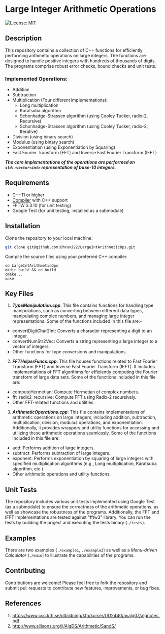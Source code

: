 # Large Integer Arithmetic Operations

[![License: MIT](https://img.shields.io/badge/License-MIT-yellow.svg)](https://opensource.org/licenses/MIT)

## Description

This repository contains a collection of C++ functions for efficiently performing arithmetic operations on large integers. The functions are designed to handle positive integers with hundreds of thousands of digits. The programs comprise robust error checks, bound checks and unit tests.

### Implemented Operations:

- Addition
- Subtraction
- Multiplication (Four different implementations):
  - Long multiplication
  - Karatsuba algorithm
  - Schonhadge-Strassen algorithm (using Cooley Tucker, radix-2, Recursive)
  - Schonhadge-Strassen algorithm (using Cooley Tucker, radix-2, Iterative)
- Division (using binary search)
- Modulus (using binary search)
- Exponentiation (using Exponentiation by Squaring)
- Fast Fourier Transform (FFT) and Inverse Fast Fourier Transform (IFFT)

***The core implementations of the operations are performed on `std::vector<int>` representation of base-10 integers.***

## Requirements

- C++11 or higher
- [Compiler](https://gcc.gnu.org/) with C++ support
- FFTW 3.3.10 (for unit testing)
- Google Test (for unit testing, installed as a submodule)

## Installation

Clone the repository to your local machine:

```bash
git clone git@github.com:DhruvJ22/LargeIntArithmeticOps.git
```

Compile the source files using your preferred C++ compiler:
```
cd LargeIntArithmeticOps
mkdir build && cd build
cmake ..
make
```

## Key Files
1. ***TypeManipulation.cpp***: This file contains functions for handling type manipulations, such as converting between different data types, manipulating complex numbers, and managing large integer representations. Some of the functions included in this file are:-
- convertDigitChar2Int: Converts a character representing a digit to an integer.
- convertNumStr2Vec: Converts a string representing a large integer to a vector of integers.
- Other functions for type conversions and manipulations.

2. ***FFTHelperFuncs.cpp***: This file houses functions related to Fast Fourier Transform (FFT) and Inverse Fast Fourier Transform (IFFT). It includes implementations of FFT algorithms for efficiently computing the Fourier transform of large data sets. Some of the functions included in this file are:
- computeHermetian: Compute Hermetian of complex numbers.
- fft_radix2_recursive: Compute FFT using Radix-2 recursively.
- Other FFT-related functions and utilities.

3. ***ArithmeticOperations.cpp***: This file contains implementations of arithmetic operations on large integers, including addition, subtraction, multiplication, division, modulus operations, and exponentiation. Additionally, it provides wrappers and utility functions for accessing and utilizing these arithmetic operations seamlessly. Some of the functions included in this file are:
- add: Performs addition of large integers.
- subtract: Performs subtraction of large integers.
- exponent: Performs exponentiation by squaring of large integers with specified multiplication algorithms (e.g., Long multiplication, Karatsuba algorithm, etc.).
- Other arithmetic operations and utility functions.

## Unit Tests

The repository includes various unit tests implemented using Google Test (as a submodule) to ensure the correctness of the arithmetic operations, as well as showcase the robustness of the programs. Additionally, the FFT and IFFT implementations are tested against "fftw3" library. You can run the tests by building the project and executing the tests binary (`./tests`).

## Examples

There are two examples (`./example1`, `./example2`) as well as a _Menu-driven Calculator_ (`./main`) to illustrate the capabilities of the programs.

## Contributing

Contributions are welcome! Please feel free to fork the repository and submit pull requests to contribute new features, improvements, or bug fixes.

## References

1. https://www.csc.kth.se/utbildning/kth/kurser/DD2440/avalg07/algnotes.pdf
2. http://www.allisons.org/ll/AlgDS/Arithmetic/SandS/
